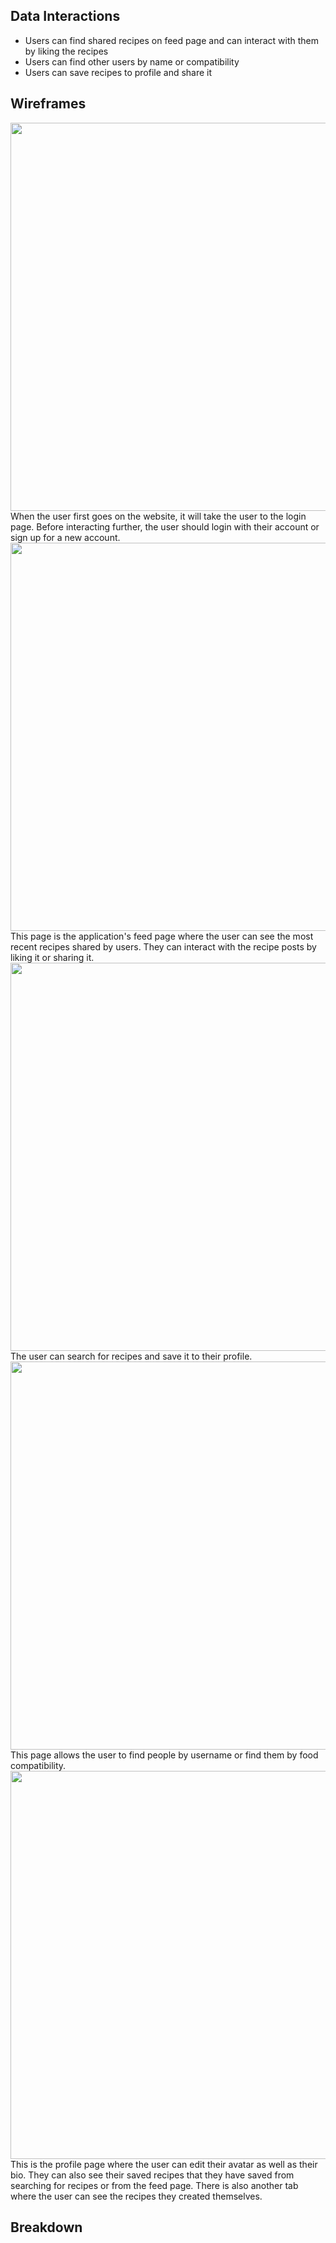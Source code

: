 ## **Data Interactions**

 - Users can find shared recipes on feed page and can interact with them by liking the recipes
- Users can find other users by name or compatibility
- Users can save recipes to profile and share it

## **Wireframes**
<img src="https://github.com/william-murphy/cs326-final-pi/blob/main/docs/milestone1-images/login.PNG" width="700" height="621">
When the user first goes on the website, it will take the user to the login page. Before interacting further, the user should login with their account or sign up for a new account.

<img src="https://github.com/william-murphy/cs326-final-pi/blob/main/docs/milestone1-images/feed.PNG" width="700" height="621">
This page is the application's feed page where the user can see the most recent recipes shared by users. They can interact with the recipe posts by liking it or sharing it.

<img src="https://github.com/william-murphy/cs326-final-pi/blob/main/docs/milestone1-images/recipes.PNG" width="700" height="621">
The user can search for recipes and save it to their profile.

<img src="https://github.com/william-murphy/cs326-final-pi/blob/main/docs/milestone1-images/people.PNG" width="700" height="621">
This page allows the user to find people by username or find them by food compatibility.

<img src="https://github.com/william-murphy/cs326-final-pi/blob/main/docs/milestone1-images/profile-savedrecipes.PNG" width="700" height="621">
This is the profile page where the user can edit their avatar as well as their bio. They can also see their saved recipes that they have saved from searching for recipes or from the feed page. There is also another tab where the user can see the recipes they created themselves.

## **Breakdown**
